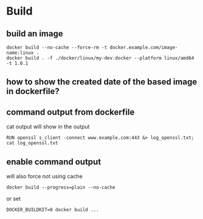 # Build

## build an image
```
docker build --no-cache --force-rm -t docker.example.com/image-name:linux .
docker build . -f ./docker/linux/my-dev.docker --platform linux/amd64 -t 1.0.1
```

## how to show the created date of the based image in dockerfile?

## command output from dockerfile
cat output will show in the output
```
RUN openssl s_client -connect www.example.com:443 &> log_openssl.txt; cat log_openssl.txt
```

## enable command output
will also force not using cache
```
docker build --progress=plain --no-cache
```

or set
```
DOCKER_BUILDKIT=0 docker build ...
```
